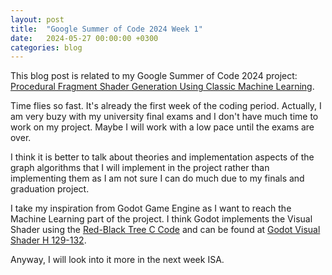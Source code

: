 ```yaml
---
layout: post
title:  "Google Summer of Code 2024 Week 1"
date:   2024-05-27 00:00:00 +0300
categories: blog
---
```


This blog post is related to my Google Summer of Code 2024 project: [Procedural Fragment Shader Generation Using Classic Machine Learning][my-google-summer-of-code-2024-project].

Time flies so fast. It's already the first week of the coding period. Actually, I am very buzy with my university final exams and I don't have much time to work on my project. Maybe I will work with a low pace until the exams are over.

I think it is better to talk about theories and implementation aspects of the graph algorithms that I will implement in the project rather than implementing them as I am not sure I can do much due to my finals and graduation project.

I take my inspiration from Godot Game Engine as I want to reach the Machine Learning part of the project. I think Godot implements the Visual Shader using the [Red-Black Tree C Code][red-black-tree-c-code] and can be found at [Godot Visual Shader H 129-132][godot-visual-shader-h-129-132].

Anyway, I will look into it more in the next week ISA.

[my-google-summer-of-code-2024-project]: https://summerofcode.withgoogle.com/programs/2024/projects/wYTZuQbA
[red-black-tree-c-code]: https://web.archive.org/web/20120507164830/https://web.mit.edu/~emin/www/source_code/red_black_tree/index.html
[godot-visual-shader-h-129-132]: https://github.com/godotengine/godot/blob/705b7a0b0bd535c95e4e8fb439f3d84b3fb4f427/scene/resources/visual_shader.h#L129-L132
